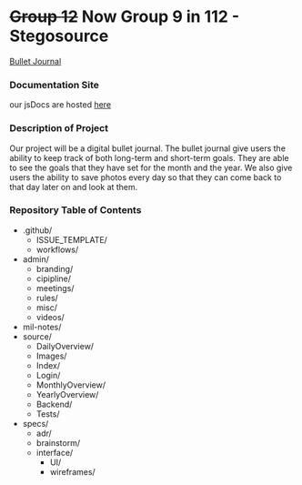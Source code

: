 # ~~Group 12~~ Now Group 9 in 112 - Stegosource

[Bullet Journal](https://cse112-sp22-group9.github.io/cse112-sp22-group9/)
### Documentation Site
our jsDocs are hosted [here](https://dustinlin.github.io/110Group12JsDocs/index.html)

### Description of Project

Our project will be a digital bullet journal. The bullet journal give users the ability to keep track of both long-term and short-term goals. They are able to see the goals that they have set for the month and the year. We also give users the ability to save photos every day so that they can come back to that day later on and look at them. 

### Repository Table of Contents
- .github/
  - ISSUE_TEMPLATE/
  - workflows/
- admin/
  - branding/
  - cipipline/
  - meetings/
  - rules/
  - misc/
  - videos/
- mil-notes/
- source/
  - DailyOverview/
  - Images/
  - Index/
  - Login/
  - MonthlyOverview/
  - YearlyOverview/
  - Backend/
  - Tests/
- specs/
  - adr/
  - brainstorm/
  - interface/
    - UI/
    - wireframes/

